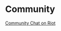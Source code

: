 # Community

[Community Chat on Riot][cmy-channel]

[cmy-channel]: https://riot.im/app/#/room/#kilt-general:matrix.org